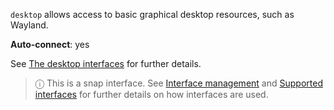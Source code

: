 `desktop` allows access to basic graphical desktop resources, such as Wayland.

**Auto-connect**: yes

See [The desktop interfaces](/t/the-desktop-interfaces/2042) for further details.

> ⓘ  This is a snap interface. See [Interface management](/t/interface-management/6154) and [Supported interfaces](/t/supported-interfaces/7744) for further details on how interfaces are used.